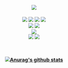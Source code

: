 <p align="center">
<a href="https://hits.seeyoufarm.com"><img src="https://hits.seeyoufarm.com/api/count/incr/badge.svg?url=https%3A%2F%2Fgithub.com%2Fksy90101%2Fhit-counter&count_bg=%239288E5&title_bg=%23555555&icon=&icon_color=%239488E7&title=hits&edge_flat=false"/></a>
</p>

<h3 align="center"🔍 About Tech Skill🔍</h3>

<p align="center">
  <img src="https://img.shields.io/badge/Java-007396?style=flat-square&logo=Java&logoColor=white&style=flat"/></a>
  <img src="https://img.shields.io/badge/Spring Boot-6DB33F?style=flat-square&logo=Spring&logoColor=white&style=flat"/></a>
  <img src="https://img.shields.io/badge/MySQL-4479A1?style=flat-square&logo=MySQL&logoColor=white&style=flat"/>
  <img src="https://img.shields.io/badge/-JPA-gray?logoColor=white&style=flat"/></a>
  <br>
  <img src="https://img.shields.io/badge/JavaScript-f7df1e?style=flat-square&logo=javascript&logoColor=white&style=flat"/></a>
  <img src="https://img.shields.io/badge/HTML5-e34f26?style=flat-square&logo=html5&logoColor=white&style=flat"/></a>
  <br>
  <img src="https://img.shields.io/badge/AWS-232F3E?style=flat-square&logo=amazon%20AWS&logoColor=white&style=flat"/></a>
  <br>
  <img src="https://img.shields.io/badge/Swagger-85EA2D?style=flat-square&logo=Swagger&logoColor=white&style=flat"/></a>
  <img src="https://img.shields.io/badge/Jira-0052CC?style=flat-square&logo=Jira%20software&logoColor=white&style=flat"/></a>
</p>
<br>

<!--
**ksy90101/ksy90101** is a ✨ _special_ ✨ repository because its `README.md` (this file) appears on your GitHub profile.

Here are some ideas to get you started:

- 🔭 I’m currently working on ...
- 🌱 I’m currently learning ...
- 👯 I’m looking to collaborate on ...
- 🤔 I’m looking for help with ...
- 💬 Ask me about ...
- 📫 How to reach me: ...
- 😄 Pronouns: ...
- ⚡ Fun fact: ...
-->

[![Anurag's github stats](https://github-readme-stats.vercel.app/api?username=ksy90101)](https://github.com/anuraghazra/github-readme-stats)

